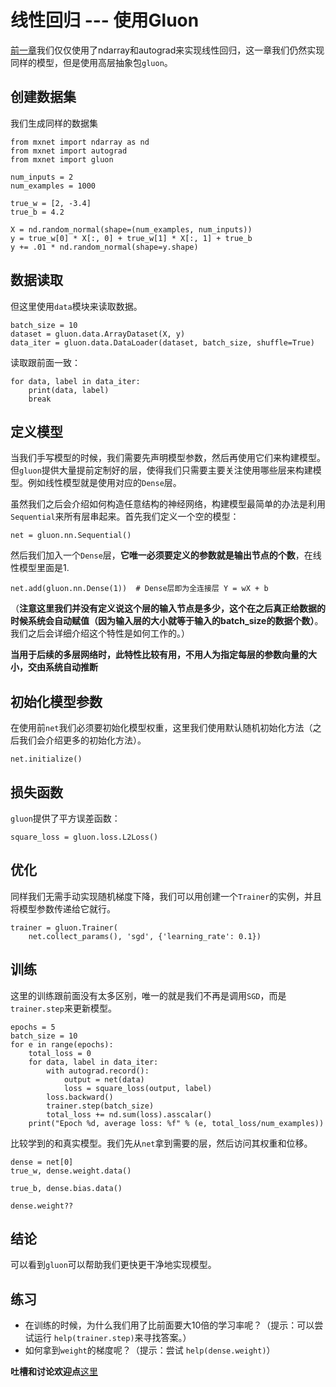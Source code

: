 # 线性回归 --- 使用Gluon

[前一章](linear-regression-scratch.md)我们仅仅使用了ndarray和autograd来实现线性回归，这一章我们仍然实现同样的模型，但是使用高层抽象包`gluon`。

## 创建数据集

我们生成同样的数据集

```{.python .input  n=1}
from mxnet import ndarray as nd
from mxnet import autograd
from mxnet import gluon

num_inputs = 2
num_examples = 1000

true_w = [2, -3.4]
true_b = 4.2

X = nd.random_normal(shape=(num_examples, num_inputs))
y = true_w[0] * X[:, 0] + true_w[1] * X[:, 1] + true_b
y += .01 * nd.random_normal(shape=y.shape)
```

## 数据读取

但这里使用`data`模块来读取数据。

```{.python .input  n=2}
batch_size = 10
dataset = gluon.data.ArrayDataset(X, y)
data_iter = gluon.data.DataLoader(dataset, batch_size, shuffle=True)
```

读取跟前面一致：

```{.python .input  n=3}
for data, label in data_iter:
    print(data, label)
    break
```

## 定义模型

当我们手写模型的时候，我们需要先声明模型参数，然后再使用它们来构建模型。但`gluon`提供大量提前定制好的层，使得我们只需要主要关注使用哪些层来构建模型。例如线性模型就是使用对应的`Dense`层。

虽然我们之后会介绍如何构造任意结构的神经网络，构建模型最简单的办法是利用`Sequential`来所有层串起来。首先我们定义一个空的模型：

```{.python .input  n=4}
net = gluon.nn.Sequential()
```

然后我们加入一个`Dense`层，**它唯一必须要定义的参数就是输出节点的个数**，在线性模型里面是1.

```{.python .input  n=5}
net.add(gluon.nn.Dense(1))  # Dense层即为全连接层 Y = wX + b
```

（**注意这里我们并没有定义说这个层的输入节点是多少，这个在之后真正给数据的时候系统会自动赋值（因为输入层的大小就等于输入的batch_size的数据个数）**。我们之后会详细介绍这个特性是如何工作的。）

**当用于后续的多层网络时，此特性比较有用，不用人为指定每层的参数向量的大小，交由系统自动推断**

## 初始化模型参数

在使用前`net`我们必须要初始化模型权重，这里我们使用默认随机初始化方法（之后我们会介绍更多的初始化方法）。

```{.python .input  n=6}
net.initialize()
```

## 损失函数

`gluon`提供了平方误差函数：

```{.python .input  n=7}
square_loss = gluon.loss.L2Loss()
```

## 优化

同样我们无需手动实现随机梯度下降，我们可以用创建一个`Trainer`的实例，并且将模型参数传递给它就行。

```{.python .input  n=8}
trainer = gluon.Trainer(
    net.collect_params(), 'sgd', {'learning_rate': 0.1})
```

## 训练

这里的训练跟前面没有太多区别，唯一的就是我们不再是调用`SGD`，而是`trainer.step`来更新模型。

```{.python .input  n=9}
epochs = 5
batch_size = 10
for e in range(epochs):
    total_loss = 0
    for data, label in data_iter:
        with autograd.record():
            output = net(data)
            loss = square_loss(output, label)
        loss.backward()
        trainer.step(batch_size)
        total_loss += nd.sum(loss).asscalar()
    print("Epoch %d, average loss: %f" % (e, total_loss/num_examples))
```

比较学到的和真实模型。我们先从`net`拿到需要的层，然后访问其权重和位移。

```{.python .input  n=10}
dense = net[0]
true_w, dense.weight.data()
```

```{.python .input  n=11}
true_b, dense.bias.data()
```

```{.python .input}
dense.weight??
```

## 结论

可以看到`gluon`可以帮助我们更快更干净地实现模型。


## 练习

- 在训练的时候，为什么我们用了比前面要大10倍的学习率呢？（提示：可以尝试运行 `help(trainer.step)`来寻找答案。）
- 如何拿到`weight`的梯度呢？（提示：尝试 `help(dense.weight)`）

**吐槽和讨论欢迎点**[这里](https://discuss.gluon.ai/t/topic/742)

